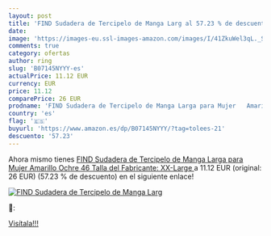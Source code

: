 ```yaml
---
layout: post
title: 'FIND Sudadera de Tercipelo de Manga Larg al 57.23 % de descuento'
date: 
image: 'https://images-eu.ssl-images-amazon.com/images/I/41ZkuWel3qL._SL200_.jpg'
comments: true
category: ofertas
author: ring
slug: 'B07145NYYY-es'
actualPrice: 11.12 EUR
currency: EUR
price: 11.12
comparePrice: 26 EUR
prodname: 'FIND Sudadera de Tercipelo de Manga Larga para Mujer   Amarillo  Ochre   46  Talla del Fabricante: XX-Large '
country: 'es'
flag: '🇪🇸'
buyurl: 'https://www.amazon.es/dp/B07145NYYY/?tag=tolees-21'
descuento: '57.23'
---
```


Ahora mismo tienes [FIND Sudadera de Tercipelo de Manga Larga para Mujer   Amarillo  Ochre   46  Talla del Fabricante: XX-Large ](https://www.amazon.es/dp/B07145NYYY/?tag=tolees-21) a 11.12 EUR (original: 26 EUR) (57.23 %  de descuento) en el siguiente enlace!

[![FIND Sudadera de Tercipelo de Manga Larg](https://images-eu.ssl-images-amazon.com/images/I/41ZkuWel3qL._SL200_.jpg)](https://www.amazon.es/dp/B07145NYYY/?tag=tolees-21)

🔎:


[Visítala!!!](https://www.amazon.es/dp/B07145NYYY/?tag=tolees-21)
